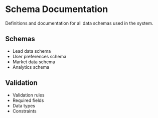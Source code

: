 # Schema Documentation

Definitions and documentation for all data schemas used in the system.

## Schemas
- Lead data schema
- User preferences schema
- Market data schema
- Analytics schema

## Validation
- Validation rules
- Required fields
- Data types
- Constraints